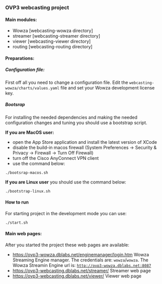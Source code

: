 ### OVP3 webcasting project

#### Main modules:
- Wowza [webcasting-wowza directory]
- streamer [webcasting-streamer directory]
- viewer [webcasting-viewer directory]
- routing [webcasting-routing directory]

#### Preparations:

##### Configuration file:
First off all you need to change a configuration file. Edit the <code>webcasting-wowza/charts/values.yaml</code> file and set your Wowza development license key.

##### Bootsrap
For installing the needed dependencies and making the needed configuration changes and tuning you should use a bootstrap script.

<b>If you are MacOS user:</b> 
- open the App Store application and install the latest version of XCode
- disable the build-in macos firewall (System Preferences -> Security & Privacy -> Firewall -> Turn Off Firewall)
- turn off the Cisco AnyConnect VPN client
- use the command below:

<code>./bootsrap-macos.sh</code>

<b>If you are Linux user</b> you should use the command below:

<code>./bootstrap-linux.sh</code>

#### How to run
For starting project in the development mode you can use:

<code>./start.sh</code>

#### Main web pages:
After you started the project these web pages are available:
- https://ovp3-wowza.dblabs.net/enginemanager/login.htm
Wowza Streaming Engine manager. The credentials are: <code>wowza</code>/<code>wowza</code>. The Wowza Streamin Engine url is: <code>http://ovp3-wowza.dblabs.net:8087</code>
- https://ovp3-webcasting.dblabs.net/streamer/
Streamer web page
- https://ovp3-webcasting.dblabs.net/viewer/
Viewer web page
